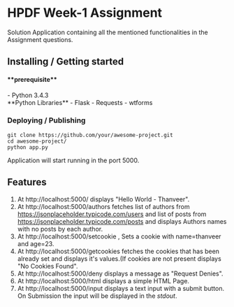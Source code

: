 
# HPDF Week-1 Assignment

Solution Application containing all the mentioned functionalities in the Assignment questions.

## **Installing / Getting started**
<h4>**prerequisite**</h4>
 - Python 3.4.3<br>
**Python Libraries**
 - Flask
 - Requests
 - wtforms

### **Deploying / Publishing**
```shell
git clone https://github.com/your/awesome-project.git
cd awesome-project/
python app.py
```
Application will start running in the port 5000.

## **Features**

 1. At http://localhost:5000/ displays  "Hello World - Thanveer".
 2. At http://localhost:5000/authors fetches list of authors from https://jsonplaceholder.typicode.com/users and list of posts from https://jsonplaceholder.typicode.com/posts and displays Authors names with no posts by each author.
 3. At  http://localhost:5000/setcookie , Sets a cookie with name=thanveer and age=23.
 4. At http://localhost:5000/getcookies fetches the cookies that has been already set and displays it's values.(If cookies are not present displays "No Cookies Found".
 5. At http://localhost:5000/deny displays a message as "Request Denies".
 6. At  http://localhost:5000/html displays a simple HTML Page.
 7. At http://localhost:5000/input displays a text input with a submit button. On Submission the input will be displayed in the *stdout*.
 


